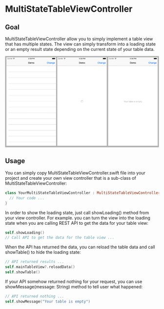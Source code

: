 # MultiStateTableViewController

## Goal

MultiStateTableViewController allow you to simply implement a table view that has multiple states. The view can simply transform into a loading state or an empty result state depending on the current state of your table data.

![Alt text](/multi_state_main_screens.png?raw=true "Loading State of MultiStateTableViewController")

## Usage

You can simply copy MultiStateTableViewController.swift file into your project and create your own view controller that is a sub-class of MultiStateTableViewController:
```swift
class YourMultiStateTableViewController : MultiStateTableViewController {
  // Your code ...
}
```
In order to show the loading state, just call showLoading() method from your view controller. For example. you can turn the view into the loading state when you are calling REST API to get the data for your table view:
```swift
self.showLoading()
// Call API to get the data for the table view ...
```
When the API has returned the data, you can reload the table data and call showTable() to hide the loading state:
```swift
// API returned results ...
self.mainTableView?.reloadData()
self.showTable()
```

If your API somehow returned nothing for your request, you can use showMessage(message: String) method to tell user what happened:
```swift
// API returned nothing ...
self.showMessage("Your table is empty")
```

